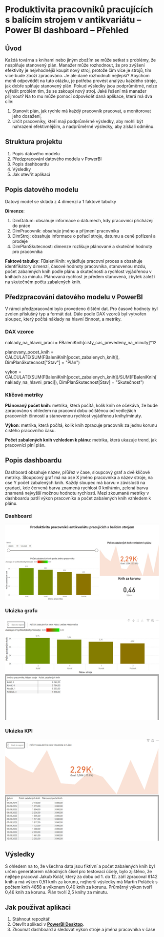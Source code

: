 # Produktivita pracovniků pracujících s balícím strojem v antikvariátu – Power BI dashboard – Přehled
## Úvod
Každá továrna s knihami nebo jiným zbožím se může setkat s problémy, že nesplňuje stanovený plán. Manažer může rozhodnout, že pro zvýšení efektivity je nejvhodnější koupit nový stroj, protože čím více je strojů, tím více bude zboží zpracováno. Je ale dané rozhodnutí nejlepší? Abychom mohli odpovědět na tuto otázku, je potřeba provést analýzu každého stroje, jak dobře splňuje stanovený plán. Pokud výsledky jsou podprůměrné, nelze vyřešit problém tím, že se zakoupí nový stroj.
Jaké řešení má manažer přijmout?
Na to mu může pomocí odpovědět daná aplikace, která má dva cíle:
1. Stanovit plán, jak rychle má každý pracovník pracovat, a monitorovat jeho dosažení,
2. Určit pracovníky, kteří mají podprůměrné výsledky, aby mohli být nahrazeni efektivnějším, a nadprůměrné výsledky, aby získali odměnu.

## Struktura projektu
1. Popis datového modelu
2. Předzpracování datového modelu v PowerBI
3. Popis dashboardu
4. Výsledky
5. Jak otevřit aplikaci

## Popis datového modelu
Datový model se skládá z 4 dimenzí a 1 faktové tabulky

**Dimenze**:
1. DimDatum: obsahuje informace o datumech, kdy pracovníci přicházejí do práce
2. DimPracovnik: obsahuje jméno a přijmení pracovníka
3. DimStroj: obsahuje informace o pořadí stroje, datumu a ceně pořízení a prodeje
4. DimPlanSkutecnost: dimenze rozlišuje plánované a skutečné hodnoty pro pracovníka

**Faktové tabulky**: 
FBaleniKnih: vyjádřuje pracovní proces a obsahuje identifikátory dimenzí, časové hodnoty pracovníka, stanovenou mzdu, počet zabalených knih podle plánu a skutečnosti a rychlost vyjádřenou v knihách za minutu. Plánovaná rychlost je předem stanovená, zbytek zaleží na skutečném počtu zabalených knih. 


## Předzpracování datového modelu v PowerBI
V rámci předzpracování bylo provedeno čištění dat. Pro časové hodnoty byl zvolen přislušný typ a formát dat. Dále podle DAX vzorců byl vytvořen sloupec, který počítá náklady na hlavní činnost, a metriky.

### DAX vzorce
naklady_na_hlavni_praci = FBaleniKnih[cisty_cas_prevedeny_na_minuty]*12

planovany_pocet_knih = CALCULATE(SUM(FBaleniKnih[pocet_zabalenych_knih]), DimPlanSkutecnost["Stav"] = "Plán")

vykon = CALCULATE(SUM(FBaleniKnih[pocet_zabalenych_knih])/SUM(FBaleniKnih[naklady_na_hlavni_praci]), DimPlanSkutecnost[Stav] = "Skutečnost")


### Klíčové metriky
**Plánovaný počet knih**: metrika, která počítá, kolik knih se očekává, že bude zpracováno s ohledem na pracovní dobu očištěnou od vedlejších pracovních činností a stanovenou rychlost vyjádřenou knihy/minuty.

**Výkon**: metrika, která počítá, kolik knih zpracuje pracovník za jednu korunu čistého pracovního času.

**Počet zabalených knih vzhledem k plánu**: metrika, která ukazuje trend, jak pracovníci plní plán.


## Popis dashboardu
Dashboard obsahuje název, přůřez v čase, sloupcový graf a dvě klíčové metriky.
Sloupcový graf má na ose X jméno pracovníka a název stroje, na ose Y počet zabalených knih. Každý sloupec má barvu v závislosti na gradaci, kde červená barva znamená rychlost 0 knih/min, zelená barva znamená nejvyšší možnou hodnotu rychlosti.
Mezi zkoumané metriky v dashboardu patří výkon pracovníka a počet zabalených knih vzhledem k plánu.
### Dashboard
![Hlavní dashboard](dashboard.jpg)
### Ukázka grafu
![Graf](graf.jpg)

### Ukázka KPI
![KPI](kpi.jpg)

## Výsledky
S ohledem na to, že všechna data jsou fiktivní a počet zabalených knih byl určen generátorem náhodných čísel pro testovací účely, bylo zjištěno, že nejlépe pracoval Jakub Kolář, který za dobu od 1. do 12. září zpracoval 6142 knih a má výkon 0,51 knih za korunu, nejhorší výsledky má Martin Poláček s počtem knih 4858 a výkonem 0,40 knih za korunu. Průměrný výkon tvoří 0,46 knih za korunu. Plán tvoří 2,5 knihy za minutu.


## Jak používat aplikaci
1. Stáhnout repozitář.
2. Otevřit aplikaci v [**PowerBI Desktop**](https://www.microsoft.com/en-us/power-platform/products/power-bi/desktop).
3. Zkoumat dashboard a sledovat výkon stroje a jména pracovníka v čase
